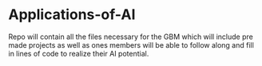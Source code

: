 # Applications-of-AI
Repo will contain all the files necessary for the GBM which will include pre made projects as well as ones members will be able to follow along and fill in lines of code to realize their AI potential.
